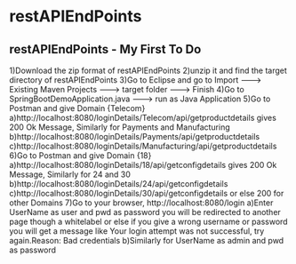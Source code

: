 # restAPIEndPoints
restAPIEndPoints - My First
To Do
-----
1)Download the zip format of restAPIEndPoints
2)unzip it and find the target directory of restAPIEndPoints
3)Go to Eclipse and go to Import ---> Existing Maven Projects ---> target folder ---> Finish
4)Go to SpringBootDemoApplication.java ---> run as Java Application 
5)Go to Postman and give Domain {Telecom}
  a)http://localhost:8080/loginDetails/Telecom/api/getproductdetails
    gives 200 Ok Message, Similarly for Payments and Manufacturing
  b)http://localhost:8080/loginDetails/Payments/api/getproductdetails
  c)http://localhost:8080/loginDetails/Manufacturing/api/getproductdetails
6)Go to Postman and give Domain {18}
  a)http://localhost:8080/loginDetails/18/api/getconfigdetails
    gives 200 Ok Message, Similarly for 24 and 30
  b)http://localhost:8080/loginDetails/24/api/getconfigdetails
  c)http://localhost:8080/loginDetails/30/api/getconfigdetails
   or else 200 for other Domains
7)Go to your browser, 
  http://localhost:8080/login
  a)Enter UserName as user and pwd as password 
    you will be redirected to another page though a whitelabel 
    or else if you give a wrong username or password you will 
    get a message like Your login attempt was not successful, 
    try again.Reason: Bad credentials
  b)Similarly for UserName as admin and pwd as password

